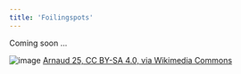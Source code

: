 ```yaml
---
title: 'Foilingspots'
---
```


Coming soon ...

![image](images/home.jpg)
[Arnaud 25, CC BY-SA 4.0, via Wikimedia Commons](https://commons.wikimedia.org/wiki/File:Wing_foil_015.jpg)
